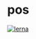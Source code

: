 # pos

[![lerna](https://img.shields.io/badge/maintained%20with-lerna-cc00ff.svg)](https://lerna.js.org/)
